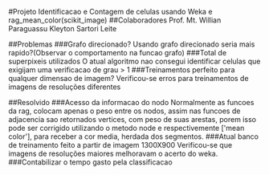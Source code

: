 #Projeto Identificacao e Contagem de celulas usando Weka e rag_mean_color(scikit_image)
##Colaboradores
Prof. Mt. Willian Paraguassu
Kleyton Sartori Leite

##Problemas
###Grafo direcionado?
Usando grafo direcionado seria mais rapido?(Observar o comportamento na funcao grafo)
###Total de superpixeis utilizados
O atual algoritmo nao consegui identificar celulas que exigijam uma verificacao de grau > 1
###Treinamentos perfeito para qualquer dimensao de imagem?
Verificou-se erros para treinamentos de imagens de resoluções diferentes

##Resolvido
###Acesso da informacao do nodo
Normalmente as funcoes da rag, colocam apenas o peso entre os nodos, assim nas funcoes de adjacencia
sao retornados vertices, com peso de suas arestas, porem isso pode ser corrigido utilizando o metodo
node e respectivemente ['mean color'], para receber a cor media, herdada dos segmentos.
###Atual banco de treinamento feito a partir de imagem 1300X900
Verificou-se que imagens de resoluções maiores melhoravam o acerto do weka.
###Contabilizar o tempo gasto pela classificacao
